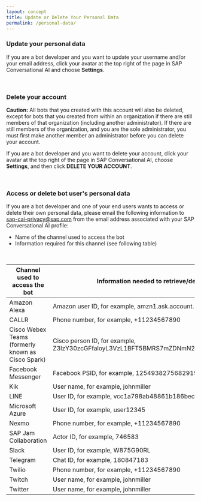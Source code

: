 ```yaml
---
layout: concept
title: Update or Delete Your Personal Data
permalink: /personal-data/
---
```



### Update your personal data

If you are a bot developer and you want to update your username and/or your email address, click your avatar at the top right of the page in SAP Conversational AI and choose **Settings**.

<br/>

### Delete your account

**Caution:** All bots that you created with this account will also be deleted, except for bots that you created from within an organization if there are still members of that organization (including another administrator). If there are still members of the organization, and you are the sole administrator, you must first make another member an administrator before you can delete your account.

If you are a bot developer and you want to delete your account, click your avatar at the top right of the page in SAP Conversational AI, choose **Settings**, and then click **DELETE YOUR ACCOUNT**.

<br/>

### Access or delete bot user's personal data

If you are a bot developer and one of your end users wants to access or delete their own personal data, please email the following information to sap-cai-privacy@sap.com from the email address associated with your SAP Conversational AI profile:
-   Name of the channel used to access the bot
-   Information required for this channel \(see following table\) 

<br/>

|Channel used to access the bot|Information needed to retrieve/delete end-user's conversations with bot|
|------------------------------|-----------------------------------------------------------------------|
|Amazon Alexa|Amazon user ID, for example, amzn1.ask.account.\[unique-value-here\]|
|CALLR|Phone number, for example, +11234567890|
|Cisco Webex Teams \(formerly known as Cisco Spark\)|Cisco person ID, for example, Z3lzY30zcGFfaloyL3VzL1BFT5BMRS7mZDNmN2NhZC0zOGY1LTQzZDgtOTg0ZS06MzMyNjQ5NDE2NzN|
|Facebook Messenger|Facebook PSID, for example, 1254938275682919|
|Kik|User name, for example, johnmiller|
|LINE|User ID, for example, vcc1a798ab48861b186bec80b6955e3dd|
|Microsoft Azure|User ID, for example, user12345|
|Nexmo|Phone number, for example, +11234567890|
|SAP Jam Collaboration|Actor ID, for example, 746583|
|Slack|User ID, for example, W875G90RL|
|Telegram|Chat ID, for example, 180847183|
|Twilio|Phone number, for example, +11234567890|
|Twitch|User name, for example, johnmiller|
|Twitter|User name, for example, johnmiller|

